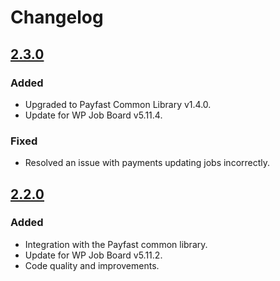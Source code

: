 # Changelog

## [2.3.0](https://github.com/Payfast/mod-wpjobboard/releases/tag/v2.3.0)

### Added

- Upgraded to Payfast Common Library v1.4.0.
- Update for WP Job Board v5.11.4.

### Fixed

- Resolved an issue with payments updating jobs incorrectly.

## [2.2.0](https://github.com/Payfast/mod-wpjobboard/releases/tag/v2.2.0)

### Added

- Integration with the Payfast common library.
- Update for WP Job Board v5.11.2.
- Code quality and improvements.
